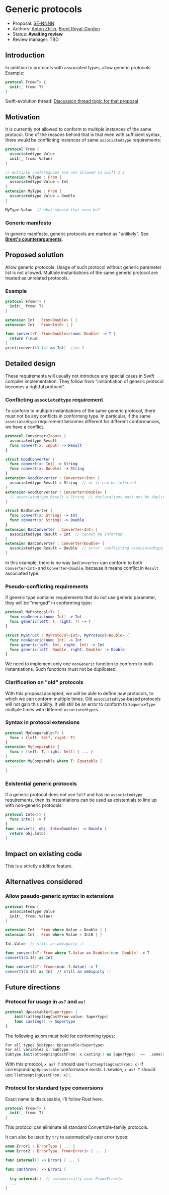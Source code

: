 # Generic protocols

* Proposal: [SE-NNNN](NNNN-filename.md)
* Authors: [Anton Zhilin](https://github.com/Anton3), [Brent Royal-Gordon](https://github.com/brentdax)
* Status: **Awaiting review**
* Review manager: TBD

## Introduction

In addition to protocols with associated types, allow generic protocols. Example:

```swift
protocol From<T> {
  init(_ from: T)
}
```

Swift-evolution thread: [Discussion thread topic for that proposal](http://news.gmane.org/gmane.comp.lang.swift.evolution)

## Motivation

It is currently not allowed to conform to multiple instances of the same protocol.
One of the reasons behind that is that even with sufficient syntax, there would be
conflicting instances of same `associatedtype` requirements:

```swift
protocol From {
  associatedtype Value
  init(_ from: Value)
}

// multiple conformances are not allowed in Swift 2.2
extension MyType : From {
  associatedtype Value = Int
}
extension MyType : From {
  associatedtype Value = Double
}

MyType.Value  // what should that even be?
```

### Generic manifesto

In generic manifesto, generic protocols are marked as "unlikely". See **[Brent's counterarguments](https://lists.swift.org/pipermail/swift-evolution/Week-of-Mon-20160606/020746.html)**.

## Proposed solution

Allow generic protocols.
Usage of such protocol without generic parameter list is not allowed.
Multiple instantiations of the same generic protocol are treated as unrelated protocols.

### Example

```swift
protocol From<T> {
  init(_ from: T)
}

extension Int : From<Double> { }
extension Int : From<Int8> { }

func convert<T: From<Double>>(num: Double) -> T {
  return T(num)
}
print(convert(3.14) as Int)  //=> 3
```

## Detailed design

These requirements will usually not introduce any special cases in Swift compiler implementation.
They follow from "instantiation of generic protocol becomes a rightful protocol".

### Conflicting `associatedtype` requirement

To conform to multiple instantiations of the same generic protocol,
there must not be any conflicts in conforming type. In particular,
if the same `associatedtype` requirement becomes different for different conformances, we have a conflict.

```swift
protocol Converter<Input> {
  associatedtype Result
  func convert(x: Input) -> Result
}

struct GoodConverter {
  func convert(x: Int) -> String
  func convert(x: Double) -> String
}
extension GoodConverter : Converter<Int> {
  associatedtype Result = String  // or it can be inferred
}
extension GoodConverter : Converter<Double> {
  // associatedtype Result = String  // declarations must not be duplicated
}

struct BadConverter {
  func convert(x: String) -> Int
  func convert(x: String) -> Double
}
extension BadConverter : Converter<Int> {
  associatedtype Result = Int  // cannot be inferred
}
extension BadConverter : Converter<Double> {
  associatedtype Result = Double  // error: conflicting associatedtype!
}
```

In this example, there is no way `BadConverter` can conform to both `Converter<Int>` and `Converter<Double`, because it means conflict in `Result` associated type.

### Pseudo-conflicting requirements

If generic type contains requirements that do not use generic parameter, they will be "merged" in conforming type:

```swift
protocol MyProtocol<T> {
  func nonGeneric(num: Int) -> Int
  func generic(left: T, right: T) -> T
}

struct MyStruct : MyProtocol<Int>, MyProtocol<Double> {
  func nonGeneric(num: Int) -> Int
  func generic(left: Int, right: Int) -> Int
  func generic(left: Double, right: Double) -> Double
}
```

We need to implement only one `nonGeneric` function to conform to both instantiations. Such functions must not be duplicated.

### Clarification on "old" protocols

With this proposal accepted, we will be able to define *new* protocols, to which we can conform multiple times.
Old `associatedtype`-based protocols will not gain this ability.
It will still be an error to conform to `SequenceType` multiple times with different `associatedtype`s.

### Syntax in protocol extensions

```swift
protocol MyComparable<T> {
  func < (left: Self, right: T)
}
extension MyComparable {
  func > (left: T, right: Self) { ... }
}
extension MyComparable where T: Equatable {
  ...
}
```

### Existential generic protocols

If a generic protocol does not use `Self` and has no `associatedtype` requirements,
then its instantiations can be used as existentials to line up with non-generic protocols:

```swift
protocol Into<T> {
  func into() -> T
}
func convert(_ obj: Into<Double>) -> Double {
  return obj.into()
}
```

## Impact on existing code

This is a strictly additive feature.

## Alternatives considered

### Allow pseudo-generic syntax in extensions

```swift
protocol From {
  associatedtype Value
  init(_ from: Value)
}

extension Int : From where Value = Double { }
extension Int : From where Value = Int8 { }

Int.Value  // still an ambiguity :(

func convert1<T: From where T.Value == Double>(num: Double) -> T
convert1(3.14) as Int

func convert2<T: From>(num: T.Value) -> T
convert1(3.14) as Int  // still an ambiguity :(
```

## Future directions

### Protocol for usage in `as?` and `as!`

```swift
protocol Upcastable<Supertype> {
	init?(attemptingCastFrom value: Supertype)
	func casting() -> Supertype
}
```

The following axiom must hold for conforming types:

```swift
For all types Subtype: Upcastable<Supertype>
For all variables x: Subtype
Subtype.init(attemptingCastFrom: x.casting() as Supertype)  ==  .some(x)
```

With this protocol, `x as? T` should use `T(attemptingCastFrom: x)` if corresponding `Upcastable` conformance exists.
Likewise, `x as! T` should use `T(attemptingCastFrom: x)!`.

### Protocol for standard type conversions

Exact name is discussable, I'll follow Rust here.

```swift
protocol From<T> {
  init(_ from: T)
}
```

This protocol can eliminate all standard Convertible-family protocols.

It can also be used by `try` to automatically cast error types:

```swift
enum Error1 : ErrorType { ... }
enum Error2 : ErrorType, From<Error1> { ... }

func internal() -> Error1 { ... }

func canThrow() -> Error2 {
  ...
  try internal()  // automatically uses From<Error1>
  ...
}
```
